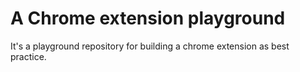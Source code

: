 # A Chrome extension playground

It's a playground repository for building a chrome extension as best practice.
